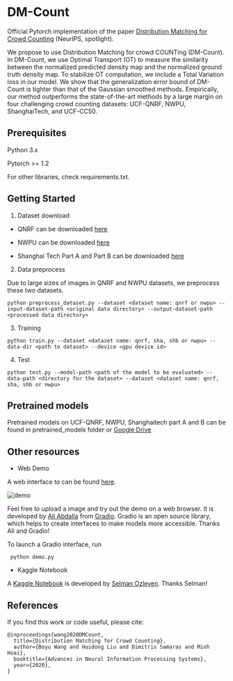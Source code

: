 # DM-Count

Official Pytorch implementation of the paper [Distribution Matching for Crowd Counting](https://arxiv.org/pdf/2009.13077.pdf) (NeurIPS, spotlight).

We propose to use Distribution Matching for crowd COUNTing (DM-Count). In DM-Count, we use Optimal Transport (OT) to measure the similarity between the normalized predicted density map and the normalized ground truth density map. To stabilize OT computation, we include a Total Variation loss in our model. We show that the generalization error bound of DM-Count is tighter than that of the Gaussian smoothed methods. Empirically, our method outperforms the state-of-the-art methods by a large margin on four challenging crowd counting datasets: UCF-QNRF, NWPU, ShanghaiTech, and UCF-CC50.


## Prerequisites

Python 3.x

Pytorch >= 1.2

For other libraries, check requirements.txt.

## Getting Started
1. Dataset download

+ QNRF can be downloaded [here](https://www.crcv.ucf.edu/data/ucf-qnrf/)

+ NWPU can be downloaded [here](https://www.crowdbenchmark.com/nwpucrowd.html)

+ Shanghai Tech Part A and Part B can be downloaded [here](https://www.kaggle.com/tthien/shanghaitech)

2. Data preprocess

Due to large sizes of images in QNRF and NWPU datasets, we preprocess these two datasets.

```
python preprocess_dataset.py --dataset <dataset name: qnrf or nwpu> --input-dataset-path <original data directory> --output-dataset-path <processed data directory> 
```
    
3. Training

```
python train.py --dataset <dataset name: qnrf, sha, shb or nwpu> --data-dir <path to dataset> --device <gpu device id>
```

4. Test

```
python test.py --model-path <path of the model to be evaluated> --data-path <directory for the dataset> --dataset <dataset name: qnrf, sha, shb or nwpu>
```

## Pretrained models

Pretrained models on UCF-QNRF, NWPU, Shanghaitech part A and B can be found in pretrained_models folder or [Google Drive](https://drive.google.com/drive/folders/10U7F4iW_aPICM5-qJq21SXLLkzlum9tX?usp=sharing)


## Other resources

+ Web Demo

A web interface to can be found [here](https://gradio.app/g/dm-count). 

![demo](https://i.ibb.co/m65HpCJ/dm-count.gif)

Feel free to upload a image and try out the demo on a web browser. It is developed by [Ali Abdalla](twitter.com/si3luwa) from [Gradio](https://github.com/gradio-app/gradio). Gradio is an open source library, which helps to create interfaces to make models more accessible. Thanks Ali and Gradio! 

To launch a Gradio interface, run 

```
 python demo.py
```

+ Kaggle Notebook

A [Kaggle Notebook](https://www.kaggle.com/selmanzleyen/dmcount-shb) is developed by [Selman Ozleyen](https://github.com/SelmanOzleyen/DM-Count). Thanks Selman!


## References
If you find this work or code useful, please cite:

```
@inproceedings{wang2020DMCount,
  title={Distribution Matching for Crowd Counting},
  author={Boyu Wang and Huidong Liu and Dimitris Samaras and Minh Hoai},
  booktitle={Advances in Neural Information Processing Systems},
  year={2020},
}
```
